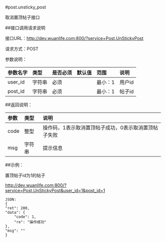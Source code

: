 #post.unsticky_post

取消置顶帖子接口

##接口调用请求说明

接口URL：http://dev.wuanlife.com:800/?service=Post.UnStickyPost

请求方式：POST

参数说明：

|参数名字    |类型   |是否必须    |默认值    |范围        |说明|
|:--|:--|:--|:--|:--|:--|
|user_id    |字符串   |必须     |          |最小：1     |用户id|
|post_id    |字符串   |必须        |       |最小：1     |帖子id|

##返回说明：

|参数        |类型   |说明|
|:--|:--|:--|
|code            |整型   |操作码，1表示取消置顶帖子成功，0表示取消置顶帖子失败|
|msg            |字符串  |提示信息|

##示例：

置顶帖子id为1的帖子

http://dev.wuanlife.com:800/?service=Post.UnStickyPost&user_id=1&post_id=1

    JSON:
    {
    "ret": 200,
    "data": {
        "code": 1,
        "re": "操作成功"
    },
    "msg": ""
    }
